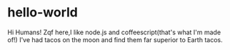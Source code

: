 # hello-world

Hi Humans!
Zqf here,I like node.js and coffeescript(that's what I'm made of!)
I've had tacos on the moon and find them far superior to Earth tacos.
